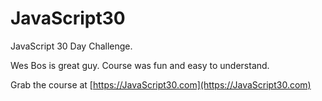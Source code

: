# JavaScript30

JavaScript 30 Day Challenge.

Wes Bos is great guy.
Course was fun and easy to understand. 

Grab the course at [https://JavaScript30.com](https://JavaScript30.com)
